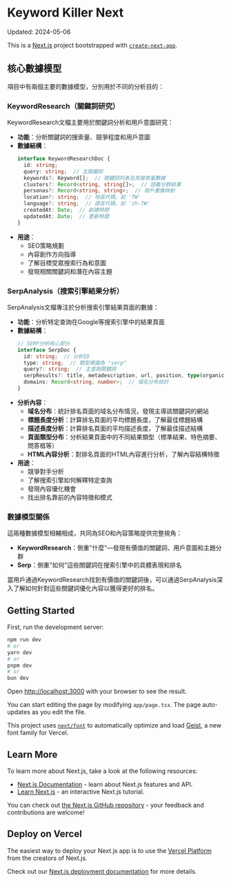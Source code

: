 # Keyword Killer Next

Updated: 2024-05-06

This is a [Next.js](https://nextjs.org) project bootstrapped with [`create-next-app`](https://nextjs.org/docs/app/api-reference/cli/create-next-app).

## 核心數據模型

項目中有兩個主要的數據模型，分別用於不同的分析目的：

### KeywordResearch（關鍵詞研究）

KeywordResearch文檔主要用於關鍵詞分析和用戶意圖研究：

- **功能**：分析關鍵詞的搜索量、競爭程度和用戶意圖
- **數據結構**：
  ```typescript
  interface KeywordResearchDoc {
    id: string;
    query: string;  // 主關鍵詞
    keywords?: Keyword[];  // 關鍵詞列表及其搜索量數據
    clusters?: Record<string, string[]>;  // 語義分群結果
    personas?: Record<string, string>;  // 用戶畫像映射
    location?: string;  // 地區代碼，如 'TW'
    language?: string;  // 語言代碼，如 'zh-TW'
    createdAt: Date;  // 創建時間
    updatedAt: Date;  // 更新時間
  }
  ```
- **用途**：
  - SEO策略規劃
  - 內容創作方向指導
  - 了解目標受眾搜索行為和意圖
  - 發現相關關鍵詞和潛在內容主題

### SerpAnalysis（搜索引擎結果分析）

SerpAnalysis文檔專注於分析搜索引擎結果頁面的數據：

- **功能**：分析特定查詢在Google等搜索引擎中的結果頁面
- **數據結構**：
  ```typescript
  // SERP分析核心部分
  interface SerpDoc {
    id: string;  // 分析ID
    type: string;  // 類型標識為 "serp"
    query?: string;  // 主查詢關鍵詞
    serpResults?: title, metadescription, url, position, type(organic / ads), device(mobile/ desktop)
    domains: Record<string, number>;  // 域名分布統計
  }
  ```
- **分析內容**：
  - **域名分布**：統計排名頁面的域名分布情況，發現主導該關鍵詞的網站
  - **標題長度分析**：計算排名頁面的平均標題長度，了解最佳標題結構
  - **描述長度分析**：計算排名頁面的平均描述長度，了解最佳描述結構
  - **頁面類型分布**：分析結果頁面中的不同結果類型（標準結果、特色摘要、問答框等）
  - **HTML內容分析**：對排名頁面的HTML內容進行分析，了解內容結構特徵
- **用途**：
  - 競爭對手分析
  - 了解搜索引擎如何解釋特定查詢
  - 發現內容優化機會
  - 找出排名靠前的內容特徵和模式

### 數據模型關係

這兩種數據模型相輔相成，共同為SEO和內容策略提供完整視角：

- **KeywordResearch**：側重"什麼"—發現有價值的關鍵詞、用戶意圖和主題分群
- **Serp**：側重"如何"這些關鍵詞在搜索引擎中的具體表現和排名

當用戶通過KeywordResearch找到有價值的關鍵詞後，可以通過SerpAnalysis深入了解如何針對這些關鍵詞優化內容以獲得更好的排名。

## Getting Started

First, run the development server:

```bash
npm run dev
# or
yarn dev
# or
pnpm dev
# or
bun dev
```

Open [http://localhost:3000](http://localhost:3000) with your browser to see the result.

You can start editing the page by modifying `app/page.tsx`. The page auto-updates as you edit the file.

This project uses [`next/font`](https://nextjs.org/docs/app/building-your-application/optimizing/fonts) to automatically optimize and load [Geist](https://vercel.com/font), a new font family for Vercel.

## Learn More

To learn more about Next.js, take a look at the following resources:

- [Next.js Documentation](https://nextjs.org/docs) - learn about Next.js features and API.
- [Learn Next.js](https://nextjs.org/learn) - an interactive Next.js tutorial.

You can check out [the Next.js GitHub repository](https://github.com/vercel/next.js) - your feedback and contributions are welcome!

## Deploy on Vercel

The easiest way to deploy your Next.js app is to use the [Vercel Platform](https://vercel.com/new?utm_medium=default-template&filter=next.js&utm_source=create-next-app&utm_campaign=create-next-app-readme) from the creators of Next.js.

Check out our [Next.js deployment documentation](https://nextjs.org/docs/app/building-your-application/deploying) for more details.
